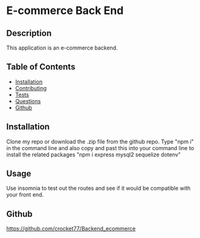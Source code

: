 # E-commerce Back End

## Description

This application is an e-commerce backend. 

## Table of Contents
* [Installation](#installation)
* [Contributing](#contributing)
* [Tests](#tests)
* [Questions](#questions)
* [Github](#github)

## Installation

Clone my repo or download the .zip file from the github repo. Type "npm i" in the command line and also copy and past this into your command line to install the related packages "npm i express mysql2 sequelize dotenv"

## Usage
Use insomnia to test out the routes and see if it would be compatible with your front end.

## Github
https://github.com/crocket77/Backend_ecommerce

